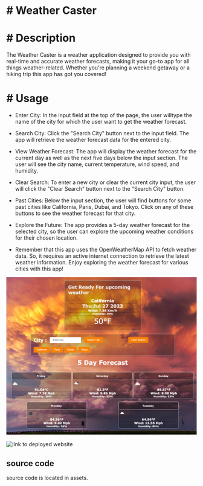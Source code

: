 # # Weather Caster

# # Description

The Weather Caster is a weather application designed to provide you with real-time and accurate weather forecasts, making it your go-to app for all things weather-related. Whether you're planning a weekend getaway or a hiking trip this app has got you covered!

# # Usage

- Enter City: In the input field at the top of the page, the user willtype the name of the city for which the user want to get the weather forecast.

- Search City: Click the "Search City" button next to the input field. The app will retrieve the weather forecast data for the entered city.

- View Weather Forecast: The app will display the weather forecast for the current day as well as the next five days below the input section. The user will see the city name, current temperature, wind speed, and humidity.

- Clear Search: To enter a new city or clear the current city input, the user will click the "Clear Search" button next to the "Search City" button.

- Past Cities: Below the input section, the user will find buttons for some past cities like California, Paris, Dubai, and Tokyo. Click on any of these buttons to see the weather forecast for that city.

- Explore the Future: The app provides a 5-day weather forecast for the selected city, so the user can explore the upcoming weather conditions for their chosen location.

* Remember that this app uses the OpenWeatherMap API to fetch weather data. So, it requires an active internet connection to retrieve the latest weather information. Enjoy exploring the weather forecast for various cities with this app!

![website screenshot](/assets/images/WeatherCaster_.png)

![link to deployed website]()

## source code

source code is located in assets.
